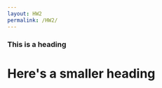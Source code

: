 ```yaml
---
layout: HW2
permalink: /HW2/
---
```


<h3>This is a heading</h3>

<h1>Here's a smaller heading</h1>
